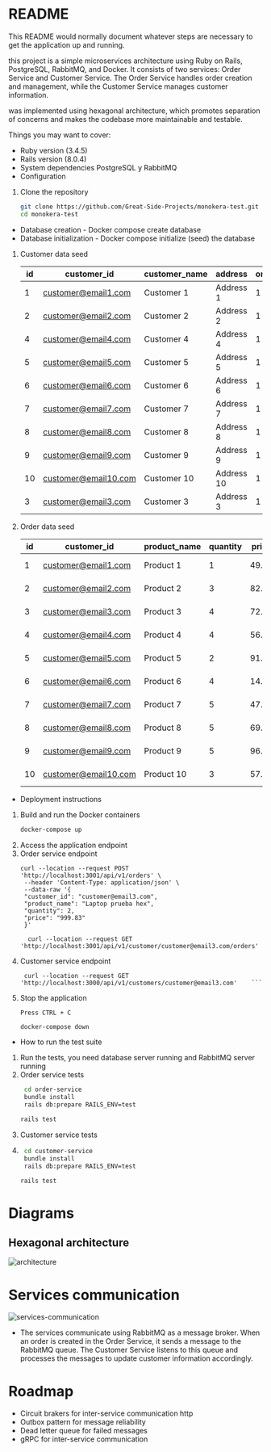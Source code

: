 # README

This README would normally document whatever steps are necessary to get the
application up and running.

this project is a simple microservices architecture using Ruby on Rails, PostgreSQL, RabbitMQ, and Docker. It consists of two services: Order Service and Customer Service. The Order Service handles order creation and management, while the Customer Service manages customer information.

was implemented using hexagonal architecture, which promotes separation of concerns and makes the codebase more maintainable and testable.

Things you may want to cover:

* Ruby version (3.4.5)
* Rails version (8.0.4)
* System dependencies PostgreSQL y RabbitMQ
* Configuration
1. Clone the repository
   ```bash
   git clone https://github.com/Great-Side-Projects/monokera-test.git
   cd monokera-test
    ```
* Database creation - Docker compose create database
* Database initialization - Docker compose initialize (seed) the database
1. Customer data seed 
 
    | id | customer_id | customer_name | address | orders_count | created_at | updated_at |
    |----|---------------------|------------|-----------|--------------|----------------------------|----------------------------|
    | 1 | customer@email1.com | Customer 1 | Address 1 | 1 | 2025-09-16 02:08:21.662735 | 2025-09-16 02:08:21.662735 |
    | 2 | customer@email2.com | Customer 2 | Address 2 | 1 | 2025-09-16 02:08:21.688713 | 2025-09-16 02:08:21.688713 |
    | 4 | customer@email4.com | Customer 4 | Address 4 | 1 | 2025-09-16 02:08:21.785043 | 2025-09-16 02:08:21.785043 |
    | 5 | customer@email5.com | Customer 5 | Address 5 | 1 | 2025-09-16 02:08:21.830606 | 2025-09-16 02:08:21.830606 |
    | 6 | customer@email6.com | Customer 6 | Address 6 | 1 | 2025-09-16 02:08:21.861470 | 2025-09-16 02:08:21.861470 |
    | 7 | customer@email7.com | Customer 7 | Address 7 | 1 | 2025-09-16 02:08:21.880939 | 2025-09-16 02:08:21.880939 |
    | 8 | customer@email8.com | Customer 8 | Address 8 | 1 | 2025-09-16 02:08:21.904531 | 2025-09-16 02:08:21.904531 |
    | 9 | customer@email9.com | Customer 9 | Address 9 | 1 | 2025-09-16 02:08:21.927901 | 2025-09-16 02:08:21.927901 |
    | 10 | customer@email10.com| Customer 10| Address 10| 1 | 2025-09-16 02:08:21.944103 | 2025-09-16 02:08:21.944103 |
    | 3 | customer@email3.com | Customer 3 | Address 3 | 1 | 2025-09-16 02:08:21.743892 | 2025-09-16 02:08:21.743892 |

2.  Order data seed
   
    | id | customer_id | product_name | quantity | price | status | created_at | updated_at |
    |----|---------------------|--------------|----------|-------|-----------|----------------------------|----------------------------|
    | 1 | customer@email1.com | Product 1 | 1 | 49.3 | delivered | 2025-09-16 02:34:23.318778 | 2025-09-16 02:34:23.318778 |
    | 2 | customer@email2.com | Product 2 | 3 | 82.14 | pending | 2025-09-16 02:34:23.356614 | 2025-09-16 02:34:23.356614 |
    | 3 | customer@email3.com | Product 3 | 4 | 72.4 | delivered | 2025-09-16 02:34:23.411401 | 2025-09-16 02:34:23.411401 |
    | 4 | customer@email4.com | Product 4 | 4 | 56.72 | shipped | 2025-09-16 02:34:23.440852 | 2025-09-16 02:34:23.440852 |
    | 5 | customer@email5.com | Product 5 | 2 | 91.63 | delivered | 2025-09-16 02:34:23.499355 | 2025-09-16 02:34:23.499355 |
    | 6 | customer@email6.com | Product 6 | 4 | 14.04 | shipped | 2025-09-16 02:34:23.515590 | 2025-09-16 02:34:23.515590 |
    | 7 | customer@email7.com | Product 7 | 5 | 47.67 | pending | 2025-09-16 02:34:23.537586 | 2025-09-16 02:34:23.537586 |
    | 8 | customer@email8.com | Product 8 | 5 | 69.93 | delivered | 2025-09-16 02:34:23.563464 | 2025-09-16 02:34:23.563464 |
    | 9 | customer@email9.com | Product 9 | 5 | 96.2 | shipped | 2025-09-16 02:34:23.588274 | 2025-09-16 02:34:23.588274 |
    | 10 | customer@email10.com| Product 10 | 3 | 57.88 | shipped | 2025-09-16 02:34:23.608109 | 2025-09-16 02:34:23.608109 |
* Deployment instructions
1. Build and run the Docker containers
   ```bash
   docker-compose up
   ```
2. Access the application endpoint
3. Order service endpoint
   ```
   curl --location --request POST 'http://localhost:3001/api/v1/orders' \
    --header 'Content-Type: application/json' \
    --data-raw '{
    "customer_id": "customer@email3.com",
    "product_name": "Laptop prueba hex",
    "quantity": 2,
    "price": "999.83"   
    }'
   ```
   ```
     curl --location --request GET 'http://localhost:3001/api/v1/customer/customer@email3.com/orders'
   ```
4. Customer service endpoint
   ```
    curl --location --request GET 'http://localhost:3000/api/v1/customers/customer@email3.com'    ```
5. Stop the application 
   ```bash
   Press CTRL + C
   ```
   ```
   docker-compose down
   ```
   
* How to run the test suite
1. Run the tests, you need database server running and RabbitMQ server running
2. Order service tests
   ```bash
    cd order-service
    bundle install
    rails db:prepare RAILS_ENV=test
   ```
    ```bash
    rails test
    ```
3. Customer service tests
4. ```bash
    cd customer-service
    bundle install
    rails db:prepare RAILS_ENV=test
   ```
    ```bash
    rails test
    ```
# Diagrams
## Hexagonal architecture
   ![architecture](./docs/hexagonal-architecture.png)
# Services communication
   ![services-communication](./docs/services-communication.png)
* The services communicate using RabbitMQ as a message broker. When an order is created in the Order Service, it sends a message to the RabbitMQ queue. The Customer Service listens to this queue and processes the messages to update customer information accordingly.

# Roadmap
* Circuit brakers for inter-service communication http
* Outbox pattern for message reliability
* Dead letter queue for failed messages
* gRPC for inter-service communication
